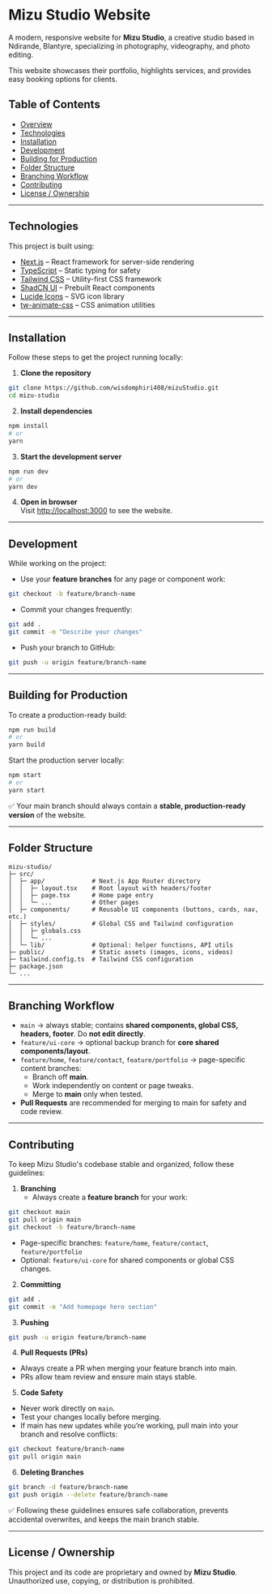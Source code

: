 # Mizu Studio Website

A modern, responsive website for **Mizu Studio**, a creative studio based in Ndirande, Blantyre, specializing in photography, videography, and photo editing.

This website showcases their portfolio, highlights services, and provides easy booking options for clients.

## Table of Contents

- [Overview](#overview)
- [Technologies](#technologies)
- [Installation](#installation)
- [Development](#development)
- [Building for Production](#building-for-production)
- [Folder Structure](#folder-structure)
- [Branching Workflow](#branching-workflow)
- [Contributing](#contributing)
- [License / Ownership](#license--ownership)

---

## Technologies

This project is built using:

- [Next.js](https://nextjs.org/) – React framework for server-side rendering
- [TypeScript](https://www.typescriptlang.org/) – Static typing for safety
- [Tailwind CSS](https://tailwindcss.com/) – Utility-first CSS framework
- [ShadCN UI](https://ui.shadcn.com/) – Prebuilt React components
- [Lucide Icons](https://lucide.dev/) – SVG icon library
- [tw-animate-css](https://www.npmjs.com/package/tw-animate-css) – CSS animation utilities

---

## Installation

Follow these steps to get the project running locally:

1. **Clone the repository**  
```bash
git clone https://github.com/wisdomphiri408/mizuStudio.git
cd mizu-studio
```

2. **Install dependencies**  
```bash
npm install
# or
yarn
```

3. **Start the development server**  
```bash
npm run dev
# or
yarn dev
```

4. **Open in browser**  
Visit [http://localhost:3000](http://localhost:3000) to see the website.

---

## Development

While working on the project:

- Use your **feature branches** for any page or component work:
```bash
git checkout -b feature/branch-name
```

- Commit your changes frequently:
```bash
git add .
git commit -m "Describe your changes"
```

- Push your branch to GitHub:
```bash
git push -u origin feature/branch-name
```

---

## Building for Production

To create a production-ready build:

```bash
npm run build
# or
yarn build
```

Start the production server locally:

```bash
npm start
# or
yarn start
```

✅ Your main branch should always contain a **stable, production-ready version** of the website.

---

## Folder Structure

```
mizu-studio/
├─ src/
│  ├─ app/             # Next.js App Router directory
│  │  ├─ layout.tsx    # Root layout with headers/footer
│  │  ├─ page.tsx      # Home page entry
│  │  └─ ...           # Other pages
│  ├─ components/      # Reusable UI components (buttons, cards, nav, etc.)
│  ├─ styles/          # Global CSS and Tailwind configuration
│  │  ├─ globals.css
│  │  └─ ...
│  └─ lib/             # Optional: helper functions, API utils
├─ public/             # Static assets (images, icons, videos)
├─ tailwind.config.ts  # Tailwind CSS configuration
├─ package.json
└─ ...
```

---

## Branching Workflow

- `main` → always stable; contains **shared components, global CSS, headers, footer**. Do **not edit directly**.  
- `feature/ui-core` → optional backup branch for **core shared components/layout**.  
- `feature/home`, `feature/contact`, `feature/portfolio` → page-specific content branches:  
  - Branch off **main**.  
  - Work independently on content or page tweaks.  
  - Merge to **main** only when tested.  
- **Pull Requests** are recommended for merging to main for safety and code review.

---

## Contributing

To keep Mizu Studio's codebase stable and organized, follow these guidelines:

1. **Branching**  
   - Always create a **feature branch** for your work:
```bash
git checkout main
git pull origin main
git checkout -b feature/branch-name
```
   - Page-specific branches: `feature/home`, `feature/contact`, `feature/portfolio`  
   - Optional: `feature/ui-core` for shared components or global CSS changes.

2. **Committing**
```bash
git add .
git commit -m "Add homepage hero section"
```

3. **Pushing**
```bash
git push -u origin feature/branch-name
```

4. **Pull Requests (PRs)**  
- Always create a PR when merging your feature branch into main.  
- PRs allow team review and ensure main stays stable.

5. **Code Safety**  
- Never work directly on `main`.  
- Test your changes locally before merging.  
- If main has new updates while you’re working, pull main into your branch and resolve conflicts:
```bash
git checkout feature/branch-name
git pull origin main
```

6. **Deleting Branches**
```bash
git branch -d feature/branch-name
git push origin --delete feature/branch-name
```

✅ Following these guidelines ensures safe collaboration, prevents accidental overwrites, and keeps the main branch stable.

---

## License / Ownership

This project and its code are proprietary and owned by **Mizu Studio**.  
Unauthorized use, copying, or distribution is prohibited.
